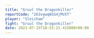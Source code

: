 ```yaml
---
title: "Gruul the Dragonkiller"
reportCode: "263vgwqW1G4jMVXT"
player: "Sleicham"
fight: "Gruul the Dragonkiller"
date: 2021-07-15T18:53:21.415000+00:00
---
```

